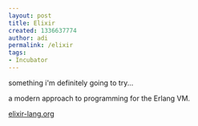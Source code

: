 ```yaml
---
layout: post
title: Elixir
created: 1336637774
author: adi
permalink: /elixir
tags:
- Incubator
---
```

<p>something i'm definitely going to try...</p>
<p>a modern approach to programming for the Erlang VM.</p>
<p><a href="http://elixir-lang.org/">elixir-lang.org</a></p>
